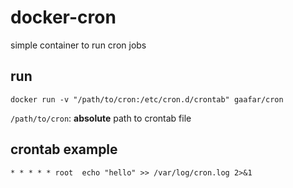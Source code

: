 # docker-cron
simple container to run cron jobs

## run
`docker run -v "/path/to/cron:/etc/cron.d/crontab" gaafar/cron`

`/path/to/cron`: **absolute** path to crontab file

## crontab example
`* * * * * root  echo "hello" >> /var/log/cron.log 2>&1`
